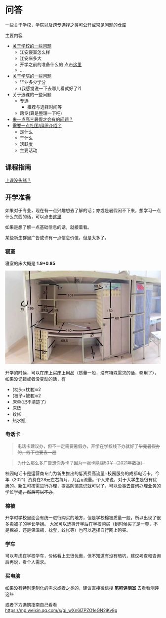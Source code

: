 # 问答

一些关于学校，学院以及跨专选择之类可公开或常见问题的仓库

主要内容
- [关于学校的一些问题](school.md)
  - 江安寝室怎么样
  - 江安床多大
  - 开学之前的准备什么的 点击[这里](#开学准备)
  - ...
- [关于学院的一些问题](college.md)
  - 毕业多少学分
  - (我感觉说一下去哪儿看就好了?)
- 关于选课的一些问题
  - 专选
    - 推荐与选择时间等
  - 跨专(算是整理一下吧)
- [来一点高三暑假才会有的问题？](ThisBoringSummer.md)
- [需要一点社团/组织介绍？](association.md)
  - 是什么
  - 干什么
  - 活跃度
  - 主要活动

## 课程指南
 
[上课没头绪？](course/上课建议&参考书籍.md)

## 开学准备

如果对于专业，现在有一点兴趣想去了解的话；亦或是暑假闲不下来，想学习一点什么东西的话，可以点击[这里](ThisBoringSummer.md)

如果是想了解一点基础信息的话，就接着看。

某些新生群里广告或许有一点信息价值，但是太多了。

### 寝室
寝室的床大概是 **1.9\*0.85**

![Env](images/dormitory.jpg)

开学的时候，可以在床上买床上用品（质量一般，没有特殊需求的话，够用了），如果没记错或者没变动的话，有
- (枕头+枕套)x2
- (被子+被套)x2
- 床单(记不清楚了)
- 床垫
- 蚊帐
- 热水瓶
### 电话卡

> 电话卡建议办，但不一定需要暑假办，开学在学校线下办就好了~~毕竟暑假办的，线下也要去一趟~~

> 为什么那么多广告想你办卡？~~因为一张卡能赚50￥（2021年数据）~~

校园电话卡是运营商专门为新生推出的低资费高流量+校园服务的成都电话卡。今年（2021）资费在28元左右每月，几百g流量。个人来说，对于大学生是很有优惠的。新生可按需进行办理，提高防骗意识就可以了，可以没事去咨询办理业务的学长学姐~~，然后可以不办~~。

### 棉被

开学时学校里面会有统一进行购买的地方，但是学校棉被质量一般，所以出现了很多卖被子的学长学姐。
大家可以选择开学后在学校购买（到时候买了是一套，不是棉被，还是保温瓶，枕套，蚊帐等）也可以选择自行网上购买。

### 学车
可以考虑在学校学车，价格看上去很优惠，但不知道有没有暗坑，建议考查和咨询后再说，看个人需求。

### 买电脑
如果没有特别定制化的需求或者之类的，建议直接微信搜 **笔吧评测室** 去看看测评这些

或者下方选购指南自己看看<https://mp.weixin.qq.com/s/gj_wXn6lZPZO1eGN2jKv8g>
